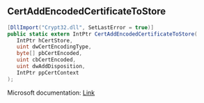 ## CertAddEncodedCertificateToStore

```csharp
[DllImport("Crypt32.dll", SetLastError = true)]
public static extern IntPtr CertAddEncodedCertificateToStore(
   IntPtr hCertStore,
   uint dwCertEncodingType,
   byte[] pbCertEncoded,
   uint cbCertEncoded,
   uint dwAddDisposition,
   IntPtr ppCertContext
);
```

Microsoft documentation: [Link](https://docs.microsoft.com/en-us/windows/win32/api/wincrypt/nf-wincrypt-certaddencodedcertificatetostore)
